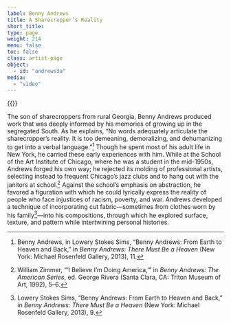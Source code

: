 ```yaml
---
label: Benny Andrews
title: A Sharecropper’s Reality
short_title:
type: page
weight: 214
menu: false
toc: false
class: artist-page
object:
  - id: "andrews3a"
media:
  - "video"
---
```


{{<q-figure id="andrews3a">}}

The son of sharecroppers from rural Georgia, Benny Andrews produced work that was deeply informed by his memories of growing up in the segregated South. As he explains, “No words adequately articulate the sharecropper’s reality. It is too demeaning, demoralizing, and dehumanizing to get into a verbal language.”[^1] Though he spent most of his adult life in New York, he carried these early experiences with him. While at the School of the Art Institute of Chicago, where he was a student in the mid-1950s, Andrews forged his own way; he rejected its molding of professional artists, selecting instead to frequent Chicago’s jazz clubs and to hang out with the janitors at school.[^2] Against the school’s emphasis on abstraction, he favored a figuration with which he could lyrically express the reality of people who face injustices of racism, poverty, and war. Andrews developed a technique of incorporating cut fabric—sometimes from clothes worn by his family[^3]—into his compositions, through which he explored surface, texture, and pattern while intertwining personal histories.

[^1]: Benny Andrews, in Lowery Stokes Sims, “Benny Andrews: From Earth to Heaven and Back,” in *Benny Andrews: There Must Be a Heaven* (New York: Michael Rosenfeld Gallery, 2013), 11.

[^2]: William Zimmer, “‘I Believe I’m Doing America,’” in *Benny Andrews: The American Series*, ed. George Rivera (Santa Clara, CA: Triton Museum of Art, 1992), 5–6.

[^3]: Lowery Stokes Sims, “Benny Andrews: From Earth to Heaven and Back,” in *Benny Andrews: There Must Be a Heaven* (New York: Michael Rosenfeld Gallery, 2013), 9.

